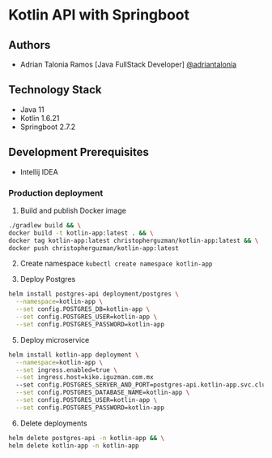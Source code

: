
# Kotlin API with Springboot


## Authors

- Adrian Talonia Ramos [Java FullStack Developer] [@adriantalonia](https://github.com/adriantalonia)


## Technology Stack
- Java 11
- Kotlin 1.6.21
- Springboot 2.7.2


## Development Prerequisites
- Intellij IDEA

### Production deployment

1) Build and publish Docker image
```sh
./gradlew build && \
docker build -t kotlin-app:latest . && \
docker tag kotlin-app:latest christopherguzman/kotlin-app:latest && \
docker push christopherguzman/kotlin-app:latest
```

2) Create namespace
`kubectl create namespace kotlin-app`

3) Deploy Postgres
```sh
helm install postgres-api deployment/postgres \
  --namespace=kotlin-app \
  --set config.POSTGRES_DB=kotlin-app \
  --set config.POSTGRES_USER=kotlin-app \
  --set config.POSTGRES_PASSWORD=kotlin-app
```

5) Deploy microservice
```sh
helm install kotlin-app deployment \
  --namespace=kotlin-app \
  --set ingress.enabled=true \
  --set ingress.host=kike.iguzman.com.mx
  --set config.POSTGRES_SERVER_AND_PORT=postgres-api.kotlin-app.svc.cluster.local:5432 \
  --set config.POSTGRES_DATABASE_NAME=kotlin-app \
  --set config.POSTGRES_USER=kotlin-app \
  --set config.POSTGRES_PASSWORD=kotlin-app
```

6) Delete deployments
```sh
helm delete postgres-api -n kotlin-app && \
helm delete kotlin-app -n kotlin-app
```
